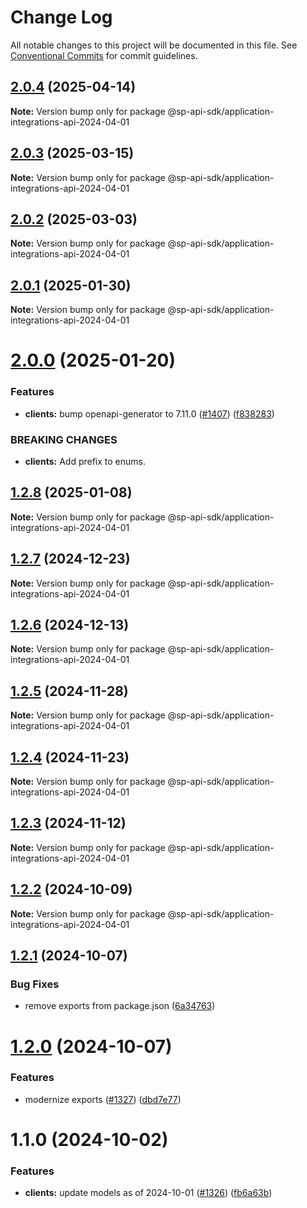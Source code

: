 # Change Log

All notable changes to this project will be documented in this file.
See [Conventional Commits](https://conventionalcommits.org) for commit guidelines.

## [2.0.4](https://github.com/bizon/selling-partner-api-sdk/compare/@sp-api-sdk/application-integrations-api-2024-04-01@2.0.3...@sp-api-sdk/application-integrations-api-2024-04-01@2.0.4) (2025-04-14)

**Note:** Version bump only for package @sp-api-sdk/application-integrations-api-2024-04-01

## [2.0.3](https://github.com/bizon/selling-partner-api-sdk/compare/@sp-api-sdk/application-integrations-api-2024-04-01@2.0.2...@sp-api-sdk/application-integrations-api-2024-04-01@2.0.3) (2025-03-15)

**Note:** Version bump only for package @sp-api-sdk/application-integrations-api-2024-04-01

## [2.0.2](https://github.com/bizon/selling-partner-api-sdk/compare/@sp-api-sdk/application-integrations-api-2024-04-01@2.0.1...@sp-api-sdk/application-integrations-api-2024-04-01@2.0.2) (2025-03-03)

**Note:** Version bump only for package @sp-api-sdk/application-integrations-api-2024-04-01

## [2.0.1](https://github.com/bizon/selling-partner-api-sdk/compare/@sp-api-sdk/application-integrations-api-2024-04-01@2.0.0...@sp-api-sdk/application-integrations-api-2024-04-01@2.0.1) (2025-01-30)

**Note:** Version bump only for package @sp-api-sdk/application-integrations-api-2024-04-01

# [2.0.0](https://github.com/bizon/selling-partner-api-sdk/compare/@sp-api-sdk/application-integrations-api-2024-04-01@1.2.8...@sp-api-sdk/application-integrations-api-2024-04-01@2.0.0) (2025-01-20)

### Features

* **clients:** bump openapi-generator to 7.11.0 ([#1407](https://github.com/bizon/selling-partner-api-sdk/issues/1407)) ([f838283](https://github.com/bizon/selling-partner-api-sdk/commit/f838283172bb7acc895cdecadeddbe9879c07ba6))

### BREAKING CHANGES

* **clients:** Add prefix to enums.

## [1.2.8](https://github.com/bizon/selling-partner-api-sdk/compare/@sp-api-sdk/application-integrations-api-2024-04-01@1.2.7...@sp-api-sdk/application-integrations-api-2024-04-01@1.2.8) (2025-01-08)

**Note:** Version bump only for package @sp-api-sdk/application-integrations-api-2024-04-01

## [1.2.7](https://github.com/bizon/selling-partner-api-sdk/compare/@sp-api-sdk/application-integrations-api-2024-04-01@1.2.6...@sp-api-sdk/application-integrations-api-2024-04-01@1.2.7) (2024-12-23)

**Note:** Version bump only for package @sp-api-sdk/application-integrations-api-2024-04-01

## [1.2.6](https://github.com/bizon/selling-partner-api-sdk/compare/@sp-api-sdk/application-integrations-api-2024-04-01@1.2.5...@sp-api-sdk/application-integrations-api-2024-04-01@1.2.6) (2024-12-13)

**Note:** Version bump only for package @sp-api-sdk/application-integrations-api-2024-04-01

## [1.2.5](https://github.com/bizon/selling-partner-api-sdk/compare/@sp-api-sdk/application-integrations-api-2024-04-01@1.2.4...@sp-api-sdk/application-integrations-api-2024-04-01@1.2.5) (2024-11-28)

**Note:** Version bump only for package @sp-api-sdk/application-integrations-api-2024-04-01

## [1.2.4](https://github.com/bizon/selling-partner-api-sdk/compare/@sp-api-sdk/application-integrations-api-2024-04-01@1.2.3...@sp-api-sdk/application-integrations-api-2024-04-01@1.2.4) (2024-11-23)

**Note:** Version bump only for package @sp-api-sdk/application-integrations-api-2024-04-01

## [1.2.3](https://github.com/bizon/selling-partner-api-sdk/compare/@sp-api-sdk/application-integrations-api-2024-04-01@1.2.2...@sp-api-sdk/application-integrations-api-2024-04-01@1.2.3) (2024-11-12)

**Note:** Version bump only for package @sp-api-sdk/application-integrations-api-2024-04-01

## [1.2.2](https://github.com/bizon/selling-partner-api-sdk/compare/@sp-api-sdk/application-integrations-api-2024-04-01@1.2.1...@sp-api-sdk/application-integrations-api-2024-04-01@1.2.2) (2024-10-09)

**Note:** Version bump only for package @sp-api-sdk/application-integrations-api-2024-04-01

## [1.2.1](https://github.com/bizon/selling-partner-api-sdk/compare/@sp-api-sdk/application-integrations-api-2024-04-01@1.2.0...@sp-api-sdk/application-integrations-api-2024-04-01@1.2.1) (2024-10-07)

### Bug Fixes

* remove exports from package.json ([6a34763](https://github.com/bizon/selling-partner-api-sdk/commit/6a347634f8089f511a393ad481a93796431e8947))

# [1.2.0](https://github.com/bizon/selling-partner-api-sdk/compare/@sp-api-sdk/application-integrations-api-2024-04-01@1.1.0...@sp-api-sdk/application-integrations-api-2024-04-01@1.2.0) (2024-10-07)

### Features

* modernize exports ([#1327](https://github.com/bizon/selling-partner-api-sdk/issues/1327)) ([dbd7e77](https://github.com/bizon/selling-partner-api-sdk/commit/dbd7e77ebe5d64131a46671df332fdf66f8b0e0c))

# 1.1.0 (2024-10-02)

### Features

* **clients:** update models as of 2024-10-01 ([#1326](https://github.com/bizon/selling-partner-api-sdk/issues/1326)) ([fb6a63b](https://github.com/bizon/selling-partner-api-sdk/commit/fb6a63b13ad97dcf75d7671b628e6936873754d5))
